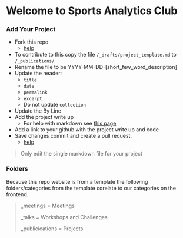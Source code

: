 # Welcome to Sports Analytics Club

### Add Your Project

- Fork this repo
    - [help](https://docs.github.com/en/pull-requests/collaborating-with-pull-requests/working-with-forks/fork-a-repo#forking-a-repository)
- To contribute to this copy the file `/_drafts/project_template.md` to `/_publications/`
- Rename the file to be YYYY-MM-DD-[short_few_word_description]
- Update the header:
    - `title`
    - `date`
    - `permalink`
    - `excerpt`
    - Do not update `collection`
- Update the By Line
- Add the project write up
    - For help with markdown see [this page](https://academicpages.github.io/markdown/)
- Add a link to your github with the project write up and code
- Save changes commit and create a pull request.
    - [help](https://docs.github.com/en/pull-requests/collaborating-with-pull-requests/proposing-changes-to-your-work-with-pull-requests/creating-a-pull-request-from-a-fork)

> Only edit the single markdown file for your project


### Folders

Because this repo website is from a template the following folders/categories from the template corelate to our categories on the frontend.

> _meetings = Meetings
> 
> _talks = Workshops and Challenges
> 
> _publicications = Projects
